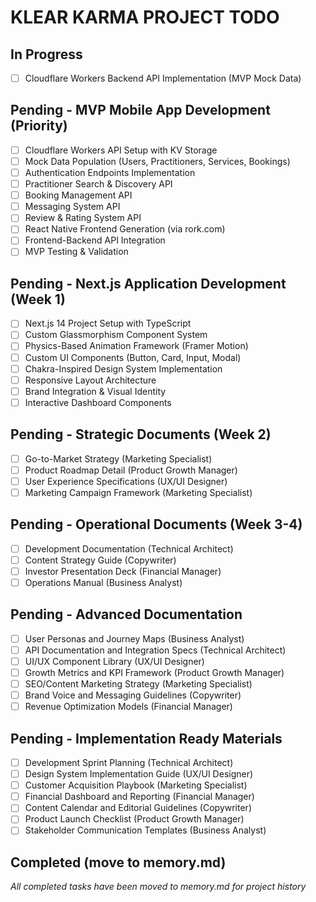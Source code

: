 # KLEAR KARMA PROJECT TODO

## In Progress
- [ ] Cloudflare Workers Backend API Implementation (MVP Mock Data)

## Pending - MVP Mobile App Development (Priority)
- [ ] Cloudflare Workers API Setup with KV Storage
- [ ] Mock Data Population (Users, Practitioners, Services, Bookings)
- [ ] Authentication Endpoints Implementation
- [ ] Practitioner Search & Discovery API
- [ ] Booking Management API
- [ ] Messaging System API
- [ ] Review & Rating System API
- [ ] React Native Frontend Generation (via rork.com)
- [ ] Frontend-Backend API Integration
- [ ] MVP Testing & Validation

## Pending - Next.js Application Development (Week 1)
- [ ] Next.js 14 Project Setup with TypeScript
- [ ] Custom Glassmorphism Component System
- [ ] Physics-Based Animation Framework (Framer Motion)
- [ ] Custom UI Components (Button, Card, Input, Modal)
- [ ] Chakra-Inspired Design System Implementation
- [ ] Responsive Layout Architecture
- [ ] Brand Integration & Visual Identity
- [ ] Interactive Dashboard Components

## Pending - Strategic Documents (Week 2)
- [ ] Go-to-Market Strategy (Marketing Specialist)
- [ ] Product Roadmap Detail (Product Growth Manager)
- [ ] User Experience Specifications (UX/UI Designer)
- [ ] Marketing Campaign Framework (Marketing Specialist)

## Pending - Operational Documents (Week 3-4)
- [ ] Development Documentation (Technical Architect)
- [ ] Content Strategy Guide (Copywriter)
- [ ] Investor Presentation Deck (Financial Manager)
- [ ] Operations Manual (Business Analyst)

## Pending - Advanced Documentation
- [ ] User Personas and Journey Maps (Business Analyst)
- [ ] API Documentation and Integration Specs (Technical Architect)
- [ ] UI/UX Component Library (UX/UI Designer)
- [ ] Growth Metrics and KPI Framework (Product Growth Manager)
- [ ] SEO/Content Marketing Strategy (Marketing Specialist)
- [ ] Brand Voice and Messaging Guidelines (Copywriter)
- [ ] Revenue Optimization Models (Financial Manager)

## Pending - Implementation Ready Materials
- [ ] Development Sprint Planning (Technical Architect)
- [ ] Design System Implementation Guide (UX/UI Designer)
- [ ] Customer Acquisition Playbook (Marketing Specialist)
- [ ] Financial Dashboard and Reporting (Financial Manager)
- [ ] Content Calendar and Editorial Guidelines (Copywriter)
- [ ] Product Launch Checklist (Product Growth Manager)
- [ ] Stakeholder Communication Templates (Business Analyst)

## Completed (move to memory.md)
*All completed tasks have been moved to memory.md for project history*